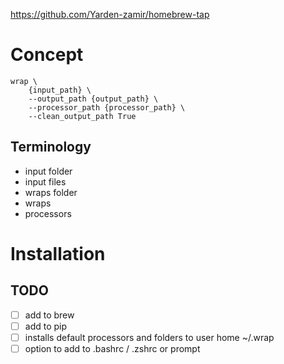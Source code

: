 
https://github.com/Yarden-zamir/homebrew-tap
# Concept 

```
wrap \
    {input_path} \
    --output_path {output_path} \
    --processor_path {processor_path} \
    --clean_output_path True
```

## Terminology
- input folder
- input files
- wraps folder
- wraps
- processors

# Installation

## TODO
- [ ] add to brew
- [ ] add to pip
- [ ] installs default processors and folders to user home ~/.wrap
- [ ] option to add to .bashrc / .zshrc or prompt
